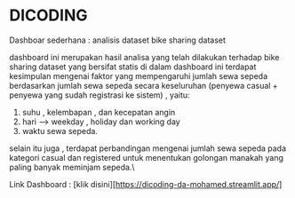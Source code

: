 # DICODING
Dashboar sederhana : analisis dataset bike sharing dataset

dashboard ini merupakan hasil analisa yang telah dilakukan terhadap bike sharing dataset yang bersifat statis
di dalam dashboard ini terdapat kesimpulan mengenai faktor yang mempengaruhi jumlah sewa sepeda berdasarkan jumlah 
sewa sepeda secara keseluruhan 
(penyewa casual + penyewa yang sudah registrasi ke sistem) , yaitu:

1. suhu , kelembapan , dan kecepatan angin
2. hari --> weekday , holiday dan working day
3. waktu sewa sepeda.

selain itu juga , terdapat perbandingan mengenai jumlah sewa sepeda pada kategori casual dan registered
untuk menentukan golongan manakah yang paling banyak meminjam sepeda.\


Link Dashboard : [klik disini][https://dicoding-da-mohamed.streamlit.app/]


